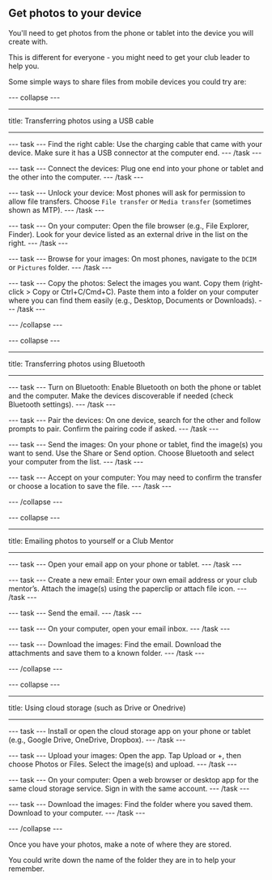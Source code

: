 ## Get photos to your device

You'll need to get photos from the phone or tablet into the device you will create with.

This is different for everyone - you might need to get your club leader to help you.

Some simple ways to share files from mobile devices you could try are:

--- collapse ---

---

title: Transferring photos using a USB cable

---

--- task ---
Find the right cable: Use the charging cable that came with your device. Make sure it has a USB connector at the computer end.
--- /task ---

--- task ---
Connect the devices: Plug one end into your phone or tablet and the other into the computer.
--- /task ---

--- task ---
Unlock your device: Most phones will ask for permission to allow file transfers. Choose `File transfer` or `Media transfer` (sometimes shown as MTP).
--- /task ---

--- task ---
On your computer: Open the file browser (e.g., File Explorer, Finder). Look for your device listed as an external drive in the list on the right.
--- /task ---

--- task ---
Browse for your images: On most phones, navigate to the `DCIM` or `Pictures` folder.
--- /task ---

--- task ---
Copy the photos: Select the images you want. Copy them (right-click > Copy or Ctrl+C/Cmd+C). Paste them into a folder on your computer where you can find them easily (e.g., Desktop, Documents or Downloads).
--- /task ---

--- /collapse ---

--- collapse ---

---

title: Transferring photos using Bluetooth


---

--- task ---
Turn on Bluetooth: Enable Bluetooth on both the phone or tablet and the computer. Make the devices discoverable if needed (check Bluetooth settings).
--- /task ---

--- task ---
Pair the devices: On one device, search for the other and follow prompts to pair. Confirm the pairing code if asked.
--- /task ---

--- task ---
Send the images: On your phone or tablet, find the image(s) you want to send. Use the Share or Send option. Choose Bluetooth and select your computer from the list.
--- /task ---

--- task ---
Accept on your computer: You may need to confirm the transfer or choose a location to save the file.
--- /task ---

--- /collapse ---

--- collapse ---

---

title: Emailing photos to yourself or a Club Mentor

---

--- task ---
Open your email app on your phone or tablet.
--- /task ---

--- task ---
Create a new email: Enter your own email address or your club mentor’s. Attach the image(s) using the paperclip or attach file icon.
--- /task ---

--- task ---
Send the email.
--- /task ---

--- task ---
On your computer, open your email inbox.
--- /task ---

--- task ---
Download the images: Find the email. Download the attachments and save them to a known folder.
--- /task ---

--- /collapse ---

--- collapse ---

---

title: Using cloud storage (such as Drive or Onedrive)


---

--- task ---
Install or open the cloud storage app on your phone or tablet (e.g., Google Drive, OneDrive, Dropbox).
--- /task ---

--- task ---
Upload your images: Open the app. Tap Upload or +, then choose Photos or Files. Select the image(s) and upload.
--- /task ---

--- task ---
On your computer: Open a web browser or desktop app for the same cloud storage service. Sign in with the same account.
--- /task ---

--- task ---
Download the images: Find the folder where you saved them. Download to your computer.
--- /task ---

--- /collapse ---

Once you have your photos, make a note of where they are stored.

You could write down the name of the folder they are in to help your remember. 